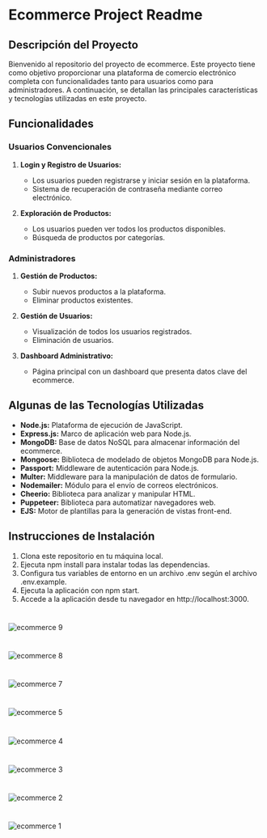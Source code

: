 # Ecommerce Project Readme

## Descripción del Proyecto

Bienvenido al repositorio del proyecto de ecommerce. Este proyecto tiene como objetivo proporcionar una plataforma de comercio electrónico completa con funcionalidades tanto para usuarios como para administradores. A continuación, se detallan las principales características y tecnologías utilizadas en este proyecto.

## Funcionalidades

### Usuarios Convencionales

1. **Login y Registro de Usuarios:**
   - Los usuarios pueden registrarse y iniciar sesión en la plataforma.
   - Sistema de recuperación de contraseña mediante correo electrónico.

2. **Exploración de Productos:**
   - Los usuarios pueden ver todos los productos disponibles.
   - Búsqueda de productos por categorías.

### Administradores

1. **Gestión de Productos:**
   - Subir nuevos productos a la plataforma.
   - Eliminar productos existentes.

2. **Gestión de Usuarios:**
   - Visualización de todos los usuarios registrados.
   - Eliminación de usuarios.

3. **Dashboard Administrativo:**
   - Página principal con un dashboard que presenta datos clave del ecommerce.

## Algunas de las Tecnologías Utilizadas

- **Node.js:** Plataforma de ejecución de JavaScript.
- **Express.js:** Marco de aplicación web para Node.js.
- **MongoDB:** Base de datos NoSQL para almacenar información del ecommerce.
- **Mongoose:** Biblioteca de modelado de objetos MongoDB para Node.js.
- **Passport:** Middleware de autenticación para Node.js.
- **Multer:** Middleware para la manipulación de datos de formulario.
- **Nodemailer:** Módulo para el envío de correos electrónicos.
- **Cheerio:** Biblioteca para analizar y manipular HTML.
- **Puppeteer:** Biblioteca para automatizar navegadores web.
- **EJS:** Motor de plantillas para la generación de vistas front-end.

## Instrucciones de Instalación

1. Clona este repositorio en tu máquina local.
2. Ejecuta npm install para instalar todas las dependencias.
3. Configura tus variables de entorno en un archivo .env según el archivo .env.example.
4. Ejecuta la aplicación con npm start.
5. Accede a la aplicación desde tu navegador en http://localhost:3000.

#
![ecommerce 9](https://github.com/LautaroArtecona/ecommerce/assets/118992833/74f9c99b-9d14-49c6-b115-eb797719cd9e)
#
![ecommerce 8](https://github.com/LautaroArtecona/ecommerce/assets/118992833/12a62c12-6da6-40a9-80a3-83de5c60bbbc)
#
![ecommerce 7](https://github.com/LautaroArtecona/ecommerce/assets/118992833/f41bbb83-8c6b-417f-abb6-ba3c43a8c56e)
#
![ecommerce 5](https://github.com/LautaroArtecona/ecommerce/assets/118992833/a2b320bb-4e17-48a2-99f8-29448f908741)
#
![ecommerce 4](https://github.com/LautaroArtecona/ecommerce/assets/118992833/a2c2d9d1-48b0-43a4-870e-13c5ef733967)
#
![ecommerce 3](https://github.com/LautaroArtecona/ecommerce/assets/118992833/bedea796-e0ae-4a5e-b5a7-dcc36d61b570)
#
![ecommerce 2](https://github.com/LautaroArtecona/ecommerce/assets/118992833/d23a9c7a-1e2c-4ad4-a5ea-d23a1c1906d3)
#
![ecommerce 1](https://github.com/LautaroArtecona/ecommerce/assets/118992833/011a2bd9-2b2b-4470-81f0-61e47fbfe86b)
